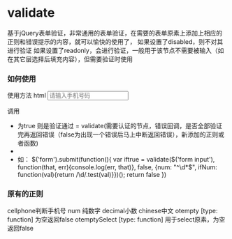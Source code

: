 # validate
基于jQuery表单验证，非常通用的表单验证，在需要的表单原素上添加上相应的正则和错误提示的内容，就可以愉快的使用了，
如果设置了disabled，则不对其进行验证
如果设置了readonly，会进行验证，一般用于该节点不需要被输入（如在其它层选择后填充内容），但需要验证时使用


### 如何使用
使用方法
html
<input type="tel" vail="otempty|cellphone" errormsg="联系手机不能为空|联系手机不正确哦"  placeholder="请输入手机号码" />


调用
* 为true 则是验证通过 = validate(需要认证的节点，错误回调，是否全部验证完再返回错误（false为出现一个错误后马上中断返回错误），新添加的正则或者函数)
*
* 如：
$('form').submit(function(){
    var iftrue  = validate($('form input'), function(that, err){console.log(err, that)}, false, {num: "^\\d*$", ifNum: function(val){return /\d/.test(val)}})();
    return false
})




### 原有的正则
cellphone判断手机号
num 纯数字
decimal小数
chinese中文
otempty [type: function] 为空返回false
otemptySelect [type: function] 用于select原素，为空返回false


